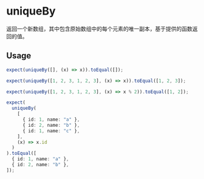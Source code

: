 # uniqueBy

返回一个新数组，其中包含原始数组中的每个元素的唯一副本，基于提供的函数返回的值。

## Usage

```ts
expect(uniqueBy([], (x) => x)).toEqual([]);

expect(uniqueBy([1, 2, 3, 1, 2, 3], (x) => x)).toEqual([1, 2, 3]);

expect(uniqueBy([1, 2, 3, 1, 2, 3], (x) => x % 2)).toEqual([1, 2]);

expect(
  uniqueBy(
    [
      { id: 1, name: "a" },
      { id: 2, name: "b" },
      { id: 1, name: "c" },
    ],
    (x) => x.id
  )
).toEqual([
  { id: 1, name: "a" },
  { id: 2, name: "b" },
]);
```
